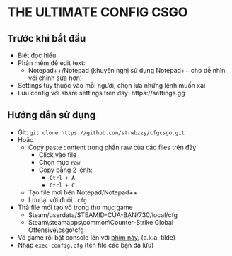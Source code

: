 # THE ULTIMATE CONFIG CSGO 

## Trước khi bắt đầu

<ul>
<li>Biết đọc hiểu.</li>
<li>Phần mềm để edit text:
<ul>
<li>Notepad++/Notepad (khuyến nghị sử dụng Notepad++ cho dễ nhìn với chỉnh sửa hơn)</li>
</ul>
<li>Settings tùy thuộc vào mỗi người, chọn lựa những lệnh muốn xài
<li>Lưu config với share settings trên đây: https://settings.gg
</ul>

## Hướng dẫn sử dụng

- Git: `git clone https://github.com/strwbzzy/cfgcsgo.git`<br>
- Hoặc 
	- Copy paste content trong phần raw của các files trên đây
		- Click vào file
		- Chọn mục `raw`
		- Copy bằng 2 lệnh:
			- `Ctrl + A`
			- `Ctrl + C` 
	- Tạo file mới bên Notepad/Notepad++
	- Lưu lại với đuôi `.cfg`
- Thả file mới tạo vô trong thư mục game
	<ul>
    <li>Steam/userdata/STEAMID-CỦA-BẠN/730/local/cfg
    <li>Steam\steamapps\common\Counter-Strike Global Offensive\csgo\cfg
    </li>
    </ul>
- Vô game rồi bật console lên với [phím này.](https://forum.cfx.re/uploads/default/original/4X/9/5/8/958ffab28a443140daf5c234de620c74a2d75c9a.png) (a.k.a. tilde)
- Nhập `exec config.cfg` (tên file các bạn đã lưu)
